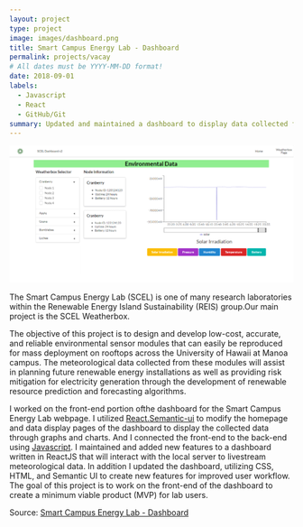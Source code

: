 ```yaml
---
layout: project
type: project
image: images/dashboard.png
title: Smart Campus Energy Lab - Dashboard
permalink: projects/vacay
# All dates must be YYYY-MM-DD format!
date: 2018-09-01
labels:
  - Javascript
  - React
  - GitHub/Git
summary: Updated and maintained a dashboard to display data collected from a series environmental sensor nodes. 
---
```

<img class="ui medium right floated rounded image" src="../images/dashboard2.PNG">

The Smart Campus Energy Lab (SCEL) is one of many research laboratories within the Renewable Energy Island Sustainability (REIS) group.Our main project is the SCEL Weatherbox.

The objective of this project is to design and develop low-cost, accurate, and reliable environmental sensor modules that can easily be reproduced for mass deployment on rooftops across the University of Hawaii at Manoa campus. The meteorological data collected from these modules will assist in planning future renewable energy installations as well as providing risk mitigation for electricity generation through the development of renewable resource prediction and forecasting algorithms.

I worked on the front-end portion ofthe dashboard for the Smart Campus Energy Lab webpage. I utilized [React.Semantic-ui](https://react.semantic-ui.com) to modify the homepage and data display pages of the dashboard to display the collected data through graphs and charts. And I connected the front-end to the back-end using [Javascript](https://javascript.com). I maintained and added new features to a dashboard written in ReactJS that will interact with the local server to livestream meteorological data. In addition I updated the dashboard, utilizing CSS, HTML, and Semantic UI to create new features for improved user workflow. The goal of this project is to work on the front-end of the dashboard to create a minimum viable product (MVP) for lab users. 
 
Source: <a href="https://github.com/scel-hawaii/Dashboard_v2"><i class="large github icon"></i>Smart Campus Energy Lab - Dashboard</a>
